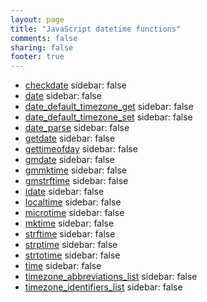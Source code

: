 ```yaml
---
layout: page
title: "JavaScript datetime functions"
comments: false
sharing: false
footer: true
---
```

<!-- Generated by Rakefile:build -->

 - [checkdate](/functions/checkdate)
sidebar: false
 - [date](/functions/date)
sidebar: false
 - [date_default_timezone_get](/functions/date_default_timezone_get)
sidebar: false
 - [date_default_timezone_set](/functions/date_default_timezone_set)
sidebar: false
 - [date_parse](/functions/date_parse)
sidebar: false
 - [getdate](/functions/getdate)
sidebar: false
 - [gettimeofday](/functions/gettimeofday)
sidebar: false
 - [gmdate](/functions/gmdate)
sidebar: false
 - [gmmktime](/functions/gmmktime)
sidebar: false
 - [gmstrftime](/functions/gmstrftime)
sidebar: false
 - [idate](/functions/idate)
sidebar: false
 - [localtime](/functions/localtime)
sidebar: false
 - [microtime](/functions/microtime)
sidebar: false
 - [mktime](/functions/mktime)
sidebar: false
 - [strftime](/functions/strftime)
sidebar: false
 - [strptime](/functions/strptime)
sidebar: false
 - [strtotime](/functions/strtotime)
sidebar: false
 - [time](/functions/time)
sidebar: false
 - [timezone_abbreviations_list](/functions/timezone_abbreviations_list)
sidebar: false
 - [timezone_identifiers_list](/functions/timezone_identifiers_list)
sidebar: false
